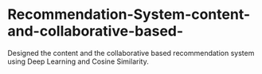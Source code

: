 # Recommendation-System-content-and-collaborative-based-
Designed the content and the collaborative based recommendation system using Deep Learning and Cosine Similarity.
